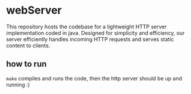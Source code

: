 # webServer
This repository hosts the codebase for a lightweight HTTP server implementation coded in java.
Designed for simplicity and efficiency, our server efficiently handles incoming HTTP requests and serves static content to clients.


## how to run 
``` make ```
compiles and runs the code, then the http server should be up and running :)

